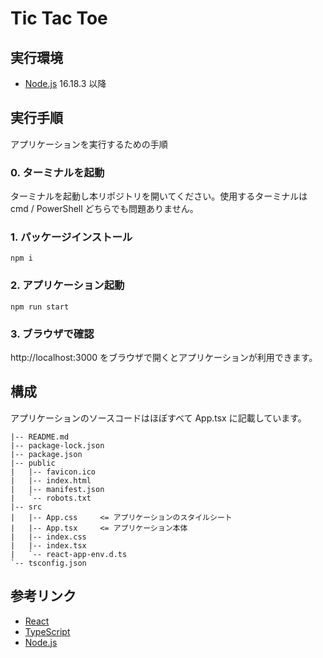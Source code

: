 # Tic Tac Toe

## 実行環境

- [Node.js](https://nodejs.org/) 16.18.3 以降

## 実行手順

アプリケーションを実行するための手順

### 0. ターミナルを起動

ターミナルを起動し本リポジトリを開いてください。使用するターミナルは cmd / PowerShell どちらでも問題ありません。

### 1. パッケージインストール

```
npm i
```

### 2. アプリケーション起動

```
npm run start
```

### 3. ブラウザで確認

http://localhost:3000 をブラウザで開くとアプリケーションが利用できます。

## 構成

アプリケーションのソースコードはほぼすべて App.tsx に記載しています。

```
|-- README.md
|-- package-lock.json
|-- package.json
|-- public
|   |-- favicon.ico
|   |-- index.html
|   |-- manifest.json
|   `-- robots.txt
|-- src
|   |-- App.css     <= アプリケーションのスタイルシート
|   |-- App.tsx     <= アプリケーション本体
|   |-- index.css
|   |-- index.tsx
|   `-- react-app-env.d.ts
`-- tsconfig.json
```

## 参考リンク

- [React](https://reactjs.org/)
- [TypeScript](https://www.typescriptlang.org/)
- [Node.js](https://nodejs.org/)